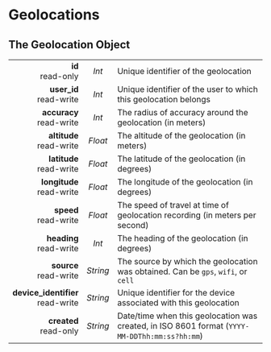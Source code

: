 # Geolocations

## The Geolocation Object

|                |             |             |
| -------------: | :---------: | ----------- |
| **id**<br/>read-only | _Int_ | Unique identifier of the geolocation |
| **user_id**<br/>read-write | _Int_ | Unique identifier of the user to which this geolocation belongs |
| **accuracy**<br/>read-write | _Int_ | The radius of accuracy around the geolocation (in meters) |
| **altitude**<br/>read-write | _Float_ | The altitude of the geolocation (in meters) |
| **latitude**<br/>read-write | _Float_ | The latitude of the geolocation (in degrees) |
| **longitude**<br/>read-write | _Float_ | The longitude of the geolocation (in degrees) |
| **speed**<br/>read-write | _Float_ | The speed of travel at time of geolocation recording (in meters per second) |
| **heading**<br/>read-write | _Int_ | The heading of the geolocation (in degrees) |
| **source**<br/>read-write | _String_ | The source by which the geolocation was obtained.  Can be `gps`, `wifi`, or `cell` |
| **device_identifier**<br/>read-write | _String_ | Unique identifier for the device associated with this geolocation |
| **created**<br/>read-only | _String_ | Date/time when this geolocation was created, in ISO 8601 format (`YYYY-MM-DDThh:mm:ss?hh:mm`) |



